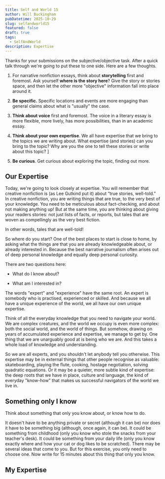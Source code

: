 ```yaml
---
title: Self and World 15
author: Will Buckingham
pubDatetime: 2025-10-29
slug: selfandworld15
featured: false
draft: true
tags:
  - SelfAndWorld
description: Expertise
---
```

Thanks for your submissions on the subjective/objective task. After a quick talk through we're going to put these to one side. Here are a few thoughts.

1.  For narrative nonfiction essays, think about **storytelling** first and foremost. Ask yourself **where is the story here**? Give the story or stories space, and then let the other more "objective" information fall into place around it.
    
2.  **Be specific.** Specific locations and events are more engaging than general claims about what is "usually" the case.
    
3.  **Think about voice** first and foremost. The voice in a literary essay is more flexible, more lively, has more possibilities, than in an academic essay.
    
4.  **Think about your own expertise**. We all have expertise that we bring to the topics we are writing about. What expertise (and stories) can you bring to the topic? Why are you the one to tell these stories or write about this topic? \]
    
5.  **Be curious**. Get curious about exploring the topic, finding out more.
    

## Our Expertise

Today, we're going to look closely at expertise. You will remember that creative nonfiction is (as Lee Gutkind put it) about “true stories, well-told.” In creative nonfiction, you are writing things that are true, to the very best of your knowledge. You need to be meticulous about fact-checking, and about not making anything up! But at the same time, you are thinking about giving your readers stories: not just lists of facts, or reports, but tales that are woven as compellingly as the very best fiction.

In other words, tales that are well-told!

So where do you start? One of the best places to start is close to home, by asking what the things are that you are already knowledgeable about, or already interested in. Because the best narrative journalism often arises out of deep personal knowledge and equally deep personal curiosity.

There are two questions here:

*   What do I know about?
    
*   What am I interested in?
    

The words "expert" and "experience" have the same root. An expert is somebody who is practised, experienced or skilled. And because we all have a unique experience of the world, we all have our own unique expertise.

Think of all the everyday knowledge that you need to navigate your world. We are complex creatures, and the world we occupy is even more complex: both the social world, and the world of things. But somehow, drawing on years of accumulated experience and expertise, we manage to get by. One thing that we are unarguably good at is being who we are. And this takes a whole load of knowledge and understanding.

So we are all experts, and you shouldn't let anybody tell you otherwise. This expertise may be in external things that other people recognise as valuable: skateboarding, playing the flute, cooking, hostage negotiation, solving quadratic equations. Or it may be a quieter, more subtle kind of expertise: the deep roots that we have in place, culture and language, the kind of everyday "know-how" that makes us successful navigators of the world we live in.

## Something only I know

Think about something that only you know about, or know how to do.

It doesn't have to be anything private or secret (although it can be) nor does it have to be something big (although, once again, it can be). It could be something from childhood (only you know who stole the snacks from your teacher's desk). It could be something from your daily life (only you know exactly where and how your cat or dog likes to be scratched). There may be several ideas that come to you. But for this exercise, you only need to choose one. Now write for 15 minutes about this thing that only you know.

## My Expertise